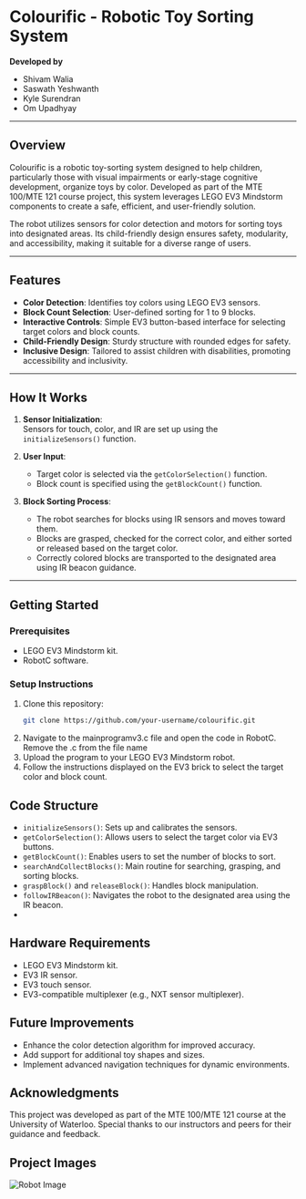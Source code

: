 # **Colourific - Robotic Toy Sorting System**

**Developed by**  
- Shivam Walia
- Saswath Yeshwanth   
- Kyle Surendran   
- Om Upadhyay  

---

## **Overview**  
Colourific is a robotic toy-sorting system designed to help children, particularly those with visual impairments or early-stage cognitive development, organize toys by color. Developed as part of the MTE 100/MTE 121 course project, this system leverages LEGO EV3 Mindstorm components to create a safe, efficient, and user-friendly solution.

The robot utilizes sensors for color detection and motors for sorting toys into designated areas. Its child-friendly design ensures safety, modularity, and accessibility, making it suitable for a diverse range of users.

---

## **Features**  
- **Color Detection**: Identifies toy colors using LEGO EV3 sensors.  
- **Block Count Selection**: User-defined sorting for 1 to 9 blocks.  
- **Interactive Controls**: Simple EV3 button-based interface for selecting target colors and block counts.  
- **Child-Friendly Design**: Sturdy structure with rounded edges for safety.  
- **Inclusive Design**: Tailored to assist children with disabilities, promoting accessibility and inclusivity.  

---

## **How It Works**  
1. **Sensor Initialization**:  
   Sensors for touch, color, and IR are set up using the `initializeSensors()` function.  

2. **User Input**:  
   - Target color is selected via the `getColorSelection()` function.  
   - Block count is specified using the `getBlockCount()` function.  

3. **Block Sorting Process**:  
   - The robot searches for blocks using IR sensors and moves toward them.  
   - Blocks are grasped, checked for the correct color, and either sorted or released based on the target color.  
   - Correctly colored blocks are transported to the designated area using IR beacon guidance.  

---

## **Getting Started**  
### **Prerequisites**  
- LEGO EV3 Mindstorm kit.  
- RobotC software.  

### **Setup Instructions**  
1. Clone this repository:  
   ```bash
   git clone https://github.com/your-username/colourific.git
2. Navigate to the mainprogramv3.c file and open the code in RobotC. Remove the .c from the file name
4. Upload the program to your LEGO EV3 Mindstorm robot.  
5. Follow the instructions displayed on the EV3 brick to select the target color and block count.

## **Code Structure**  

- `initializeSensors()`: Sets up and calibrates the sensors.  
- `getColorSelection()`: Allows users to select the target color via EV3 buttons.  
- `getBlockCount()`: Enables users to set the number of blocks to sort.  
- `searchAndCollectBlocks()`: Main routine for searching, grasping, and sorting blocks.  
- `graspBlock()` and `releaseBlock()`: Handles block manipulation.  
- `followIRBeacon()`: Navigates the robot to the designated area using the IR beacon.
- 
## **Hardware Requirements**  

- LEGO EV3 Mindstorm kit.  
- EV3 IR sensor.  
- EV3 touch sensor.  
- EV3-compatible multiplexer (e.g., NXT sensor multiplexer).  

## **Future Improvements**  

- Enhance the color detection algorithm for improved accuracy.  
- Add support for additional toy shapes and sizes.  
- Implement advanced navigation techniques for dynamic environments.  

## **Acknowledgments**  

This project was developed as part of the MTE 100/MTE 121 course at the University of Waterloo. Special thanks to our instructors and peers for their guidance and feedback.  

## **Project Images** 
![Robot Image](images/IMG_6213.HEIC)
